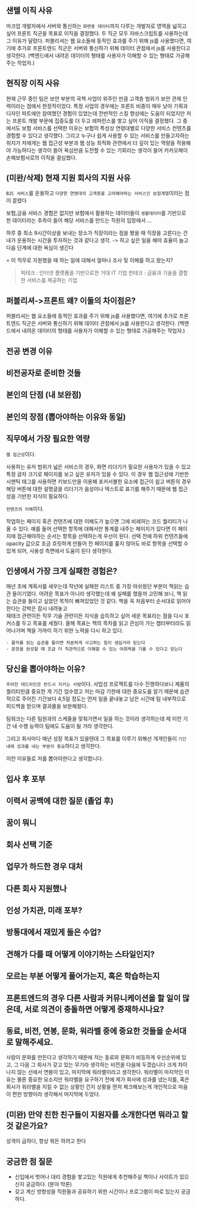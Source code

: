 ## 샌텔 이직 사유

마크업 개발자에서 서버와 통신하는 `화면용 데이터`까지 다루는 개발자로 영역을 넓히고 싶어 프론트 직군을 목표로 이직을 결정했다.
두 직군 모두 자바스크립트를 사용하는데 그 이유가 달랐다.
퍼블리셔는 웹 요소들에 동적인 효과를 주기 위해 js를 사용했다면, 여기에 추가로 프론트엔드 직군은 서버와 통신하기 위해 데이터 관점에서 js를 사용한다고 생각한다.
(백엔드에서 내려온 데이터의 형태를 사용자가 이해할 수 있는 형태로 가공해주는 작업자.)

## 현직장 이직 사유

현재 근무 중인 팀은 보안 부분의 국책 사업이 위주인 만큼 고객층 범위가 보안 관제 인력이라는 점에서 한정적이었다. 특정 사업의 경우에는 프론트 비중이 매우 낮아 기획과 디자인 파트에만 참여했던 경험이 있었는데 전반적인 스킬 향상에는 도움이 되었지만 저는 프론트 개발 부문에 집중도를 더 두고 레퍼런스를 쌓고 싶어 이직을 결정했다. 그 중에서도 보험 서비스를 선택한 이유는 보험의 특성상 연령대별로 다양한 서비스 컨텐츠를 경험할 수 있다고 생각했다. 그리고 누구나 쉽게 사용할 수 있는 서비스를 만들고자하는 취지가 저에게는 웹 접근성 부분과 웹 성능 최적화 관련에서 더 깊이 있는 역량을 적용해야 가능하다는 생각이 들어 욕심만큼 도전할 수 있는 기회라는 생각이 들어 카카오페이손해보험사로의 이직을 결심했다.

## (미완/삭제) 현재 지원 회사의 지원 사유

`B2C 서비스`를 운용하고 `다양한 연령대의 고객층을 고려해야하는 서비스인 보험계열`이라는 점이 끌렸다

보험,금융 서비스 경험은 없지만
보험에서 활용하는 데이터들이 `생활데이터`를 기반으로 한 데이터라는 추측이 들어 해당 서비스를 만드는 직원의 입장에서 ...

하루 중 최소 9시간이상을 보내는 장소가 직장이라는 점을 봤을 때 직장을 고른다는 건 내가 운용하는 시간을 투자하는 것과 같다고 생각.
-> 하고 싶은 일을 해야 효율이 늘고 다음 단계에 대한 욕심이 생긴다

= 이 직무로 지원했을 때 하는 일에 대해서 얼마나 조사 및 이해를 하고 왔는지?

> 빅테크 : 인터넷 플랫폼을 기반으로한 거대 IT 기업
> 핀테크 : 금융과 기술을 결합한 서비스를 제공하는 기업

## 퍼블리셔->프론트 왜? 이둘의 차이점은?

퍼블리셔는 웹 요소들에 동적인 효과를 주기 위해 js를 사용했다면, 여기에 추가로 프론트엔드 직군은 서버와 통신하기 위해 데이터 관점에서 js를 사용한다고 생각한다.
(백엔드에서 내려온 데이터의 형태를 사용자가 이해할 수 있는 형태로 가공해주는 작업자.)

## 전공 변경 이유

## 비전공자로 준비한 것들

## 본인의 단점 (내 보완점)

## 본인의 장점 (뽑아야하는 이유와 동일)

## 직무에서 가장 필요한 역량

`웹 접근성`이다.

사용하는 유저 범위가 넓은 서비스의 경우, 화면 리더기가 필요한 사용자가 있을 수 있고 특정 글자 크기로 페이지를 보고 싶은 유저가 있을 수 있다.
이 경우 웹 접근성에 기반한 시맨틱 태그를 사용하면 키보드만을 이용해 포커서블한 요소에 접근이 쉽고 버튼의 경우 해당 버튼에 대한 설명글을 리더기가 음성이나 텍스트로 표기를 해주기 때문에 웹 접근성을 기반한 지식이 필요하다.

`컨텐츠의 이해`이다.

작업하는 페이지 혹은 컨텐츠에 대한 이해도가 높으면 그에 비례하는 코드 퀄리티가 나올 수 있다.
예를 들어 선택한 항목에 대해서만 통계를 내주는 페이지가 있다면 이 페이지에 접근해야하는 순서는 항목을 선택하는게 우선이 된다.
선택 전에 하위 컨텐츠들에 opacity 값으로 조금 흐릿하게 만들어 전 페이지를 훑지 않아도 바로 항목을 선택할 수 있게 되어, 사용성 측면에서 도움이 된다 생각한다.

## 인생에서 가장 크게 실패한 경험은?

매년 초에 계획서를 세우는데 작년에 실패한 리스트 중 가장 아쉬웠던 부분이 책읽는 습관 들이기였다.
어려운 목표가 아니라 생각했는데 왜 실패를 했을까 고민해 보니,
책 읽는 습관을 들이고 싶었던 목적이 빠져있었던 것 같다.
책을 꼭 처음부터 순서대로 읽어야한다는 강박은 잠시 내려놓고  
재태크 관련이든 직무 기술 관련이든 지식을 습득하고 싶어 세운 목표라는 점을 다시 포커스를 두고 목표를 세웠다.
올해 목표는 책의 목차를 읽고 관심이 가는 챕터부터라도 읽어나가며 책을 가까이 하기 위한 노력을 다시 하고 있다.

    - 활자를 읽는 습관을 들이면 차분하게 사고하는 힘이 생길거라 믿는다
    - 문장을 완성할 때 조금 더 직관적으로 이해할 수 있는 어휘력을 기를 수 있다고 믿는다

## 당신을 뽑아야하는 이유?

<!-- 저는 `목표를 파악하는데 강점인 사람`이라 생각한다.
현 직장에서 매 사업마다 요구사항을 분석하며 해당 요구사항에 결과적으로 필요한 UI 개발 기능이 무엇인지, 이 기능을 개발하기 위해 어떤 작업들이 진행되어야하는지 생각하는 역량을 길러왔다.
이런 경험들은 보험 서비스 웹 개발 업무 중에 핵심 기능들을 빠르게 파악하는데 도움이 될 것이라고 생각한다. -->

`주어진 데드라인은 반드시 지키는 사람`이다.
사업성 프로젝트를 다수 진행하다보니 제품의 퀄리티만큼 중요한 게 기간 엄수였고 저는 마감 기한에 대한 중요도를 알기 때문에 습관적으로 주어진 기간보다 4,5일 정도는 먼저 일을 끝내놓고 남은 시간에 팀 내부적으로 피드백을 받으며 결과물을 보완해왔다.

팀워크는 다른 팀원과의 스케줄을 맞춰가면서 일을 하는 것이라 생각하는데 제 이런 기간 내 수행 능력이 팀에도 도움이 될 거라 생각한다.

그리고 회사마다 매년 성장 목표가 있을텐데 그 목표를 이루기 위해선 개개인들이 `기간 내에 성과를 내는 부분이 중요`하다고 생각한다.

이런 이유들로 저를 뽑아야한다고 생각합니다.

## 입사 후 포부

<!-- 내 최종 목표를 말하고 거기에 따른 내 역할 -->

## 이력서 공백에 대한 질문 (졸업 후)

## 꿈이 뭐니

## 회사 선택 기준

## 업무가 하드한 경우 대처

## 다른 회사 지원했나

## 인성 가치관, 미래 포부?

## 방통대에서 재밌게 들은 수업?

## 견해가 다를 때 어떻게 이야기하는 스타일인지?

## 모르는 부분 어떻게 풀어가는지, 혹은 학습하는지

## 프론트엔드의 경우 다른 사람과 커뮤니케이션을 할 일이 많은데, 서로 의견이 충돌하면 어떻게 중재하시나요?

## 동료, 비전, 연봉, 문화, 워라벨 중에 중요한 것들을 순서대로 말해주세요.

사람이 문화를 만든다고 생각하기 때문에 저는 동료와 문화가 비등하게 우선순위에 있고,
그 다음 그 회사가 갖고 있는 무기라 생각하는 비전을 다음에 두겠습니다
크게 차이나지 않는 선에서 연봉이 있고,
마지막에 워라벨이라고 생각한다.
워라벨이 마지막인 이유는 물론 중요한 요소지만 워라밸을 요구하기 전에 제가 회사에 성과를 냈는지를, 혹은 회사가 워라밸을 지킬 수 없는 상황인 건지
상황을 먼저 체크해보는게 개인적으로 마음이 편한 방향이라 생각해서 마지막에 두었다.

## (미완) 만약 친한 친구들이 지원자를 소개한다면 뭐라고 할 것 같은가요?

성격이 급하다, 항상 뭐든 하려고 한다

## 궁금한 점 질문

- 신입에서 벗어나 대리 경험을 쌓고있는 직원에게 추천해주실 책이나 사이트가 있으신지 궁금하다. (분야 막론)
- 갖고 계신 방향성을 직원들과 공유하기 위한 시간이나 프로그램이 따로 있는지 궁금하다.

